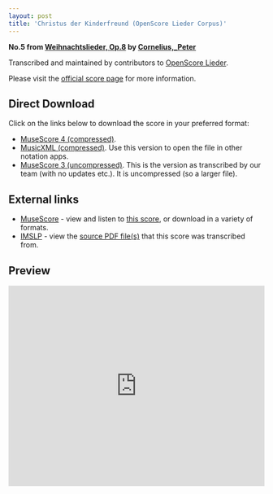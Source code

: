 ```yaml
---
layout: post
title: 'Christus der Kinderfreund (OpenScore Lieder Corpus)'
---
```


__No.5 from [Weihnachtslieder, Op.8](https://fourscoreandmore.org/openscore/lieder/Cornelius%2C_Peter/Weihnachtslieder%2C_Op.8/) by [Cornelius,_Peter](https://fourscoreandmore.org/openscore/lieder/Cornelius%2C_Peter)__

Transcribed and maintained by contributors to [OpenScore Lieder].

Please visit the [official score page] for more information.

[official score page]: https://musescore.com/openscore-lieder-corpus/scores/7019213
[OpenScore Lieder]: https://musescore.com/openscore-lieder-corpus

## Direct Download

Click on the links below to download the score in your preferred format:
- [MuseScore 4 (compressed)](https://fourscoreandmore.org/openscore/lieder/Cornelius%2C_Peter/Weihnachtslieder%2C_Op.8/5_Christus_der_Kinderfreund.mscz).
- [MusicXML (compressed)](https://fourscoreandmore.org/openscore/lieder/Cornelius%2C_Peter/Weihnachtslieder%2C_Op.8/5_Christus_der_Kinderfreund.mxl). Use this version to open the file in other notation apps.
- [MuseScore 3 (uncompressed)](https://raw.githubusercontent.com/OpenScore/Lieder/refs/heads/main/scores/Cornelius%2C_Peter/Weihnachtslieder%2C_Op.8/5_Christus_der_Kinderfreund/lc7019213.mscx). This is the version as transcribed by our team (with no updates etc.). It is uncompressed (so a larger file).

## External links

- [MuseScore] - view and listen to [this score][MuseScore], or download in a variety of formats.
- [IMSLP] - view the [source PDF file(s)][IMSLP] that this score was transcribed from.

[MuseScore]: https://musescore.com/score/7019213
[IMSLP]: https://imslp.org/wiki/Special:ReverseLookup/80690

## Preview

<iframe width="100%" height="394" src="https://musescore.com/openscore-lieder-corpus/scores/7019213/embed" frameborder="0" allowfullscreen allow="autoplay; fullscreen"></iframe>

